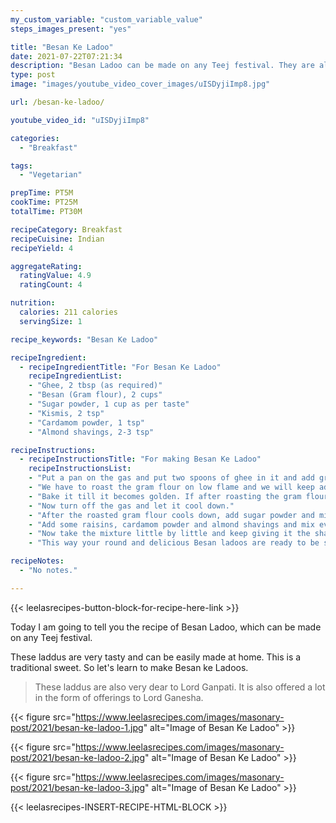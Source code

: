 ```yaml
---
my_custom_variable: "custom_variable_value"
steps_images_present: "yes"

title: "Besan Ke Ladoo"
date: 2021-07-22T07:21:34
description: "Besan Ladoo can be made on any Teej festival. They are also offered a lot in the form of offerings to Lord Ganesha."
type: post
image: "images/youtube_video_cover_images/uISDyjiImp8.jpg"

url: /besan-ke-ladoo/

youtube_video_id: "uISDyjiImp8"

categories: 
  - "Breakfast"

tags:
  - "Vegetarian"

prepTime: PT5M
cookTime: PT25M
totalTime: PT30M

recipeCategory: Breakfast
recipeCuisine: Indian
recipeYield: 4

aggregateRating:
  ratingValue: 4.9
  ratingCount: 4

nutrition:
  calories: 211 calories
  servingSize: 1

recipe_keywords: "Besan Ke Ladoo"

recipeIngredient:
  - recipeIngredientTitle: "For Besan Ke Ladoo"
    recipeIngredientList:
    - "Ghee, 2 tbsp (as required)" 
    - "Besan (Gram flour), 2 cups" 
    - "Sugar powder, 1 cup as per taste" 
    - "Kismis, 2 tsp" 
    - "Cardamom powder, 1 tsp" 
    - "Almond shavings, 2-3 tsp" 

recipeInstructions:
  - recipeInstructionsTitle: "For making Besan Ke Ladoo"
    recipeInstructionsList:
    - "Put a pan on the gas and put two spoons of ghee in it and add gram flour to it. Cook it while stirring slowly on a very low flame." 
    - "We have to roast the gram flour on low flame and we will keep adding more ghee as needed while roasting." 
    - "Bake it till it becomes golden. If after roasting the gram flour oozes out the ghee, then that means that our gram flour is ready." 
    - "Now turn off the gas and let it cool down." 
    - "After the roasted gram flour cools down, add sugar powder and mix it well." 
    - "Add some raisins, cardamom powder and almond shavings and mix everything well with the help of hands." 
    - "Now take the mixture little by little and keep giving it the shape of laddus. Repeat the process till all laddus are made." 
    - "This way your round and delicious Besan ladoos are ready to be served." 

recipeNotes:
  - "No notes." 

---
```


{{< leelasrecipes-button-block-for-recipe-here-link >}}

Today I am going to tell you the recipe of Besan Ladoo, which can be made on any Teej festival.
 
These laddus are very tasty and can be easily made at home. This is a traditional sweet. So let's learn to make Besan ke Ladoos.

> These laddus are also very dear to Lord Ganpati. It is also offered a lot in the form of offerings to Lord Ganesha.


{{< figure src="https://www.leelasrecipes.com/images/masonary-post/2021/besan-ke-ladoo-1.jpg" alt="Image of Besan Ke Ladoo" >}}

{{< figure src="https://www.leelasrecipes.com/images/masonary-post/2021/besan-ke-ladoo-2.jpg" alt="Image of Besan Ke Ladoo" >}}

{{< figure src="https://www.leelasrecipes.com/images/masonary-post/2021/besan-ke-ladoo-3.jpg" alt="Image of Besan Ke Ladoo" >}}

{{< leelasrecipes-INSERT-RECIPE-HTML-BLOCK >}}

